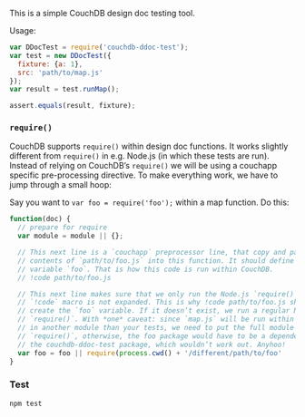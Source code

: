 This is a simple CouchDB design doc testing tool.

Usage:

```javascript
var DDocTest = require('couchdb-ddoc-test');
var test = new DDocTest({
  fixture: {a: 1},
  src: 'path/to/map.js'
});
var result = test.runMap();

assert.equals(result, fixture);

```

### `require()`

CouchDB supports `require()` within design doc functions. It works slightly
different from `require()` in e.g. Node.js (in which these tests are run).
Instead of relying on CouchDB’s `require()` we will be using a couchapp
specific pre-processing directive. To make everything work, we have to
jump through a small hoop:

Say you want to `var foo = require('foo');` within a map function. Do this:

```javascript
function(doc) {
  // prepare for require
  var module = module || {};

  // This next line is a `couchapp` preprocessor line, that copy and pastes the
  // contents of `path/to/foo.js` into this function. It should define the
  // variable `foo`. That is how this code is run within CouchDB.
  // !code path/to/foo.js

  // This next line makes sure that we only run the Node.js `require()` when the
  // `!code` macro is not expanded. This is why !code path/to/foo.js should
  // create the `foo` variable. If it doesn’t exist, we run a regular Node.js
  // `require()`. With *one* caveat: since `map.js` will be run within `eval()`
  // in another module than your tests, we need to put the full module path into
  // `require()`, otherwise, the foo package would have to be a dependency of
  // the couchdb-ddoc-test package, which wouldn’t work out. Anyhoo!
  var foo = foo || require(process.cwd() + '/different/path/to/foo'
}
```

### Test

`npm test`
